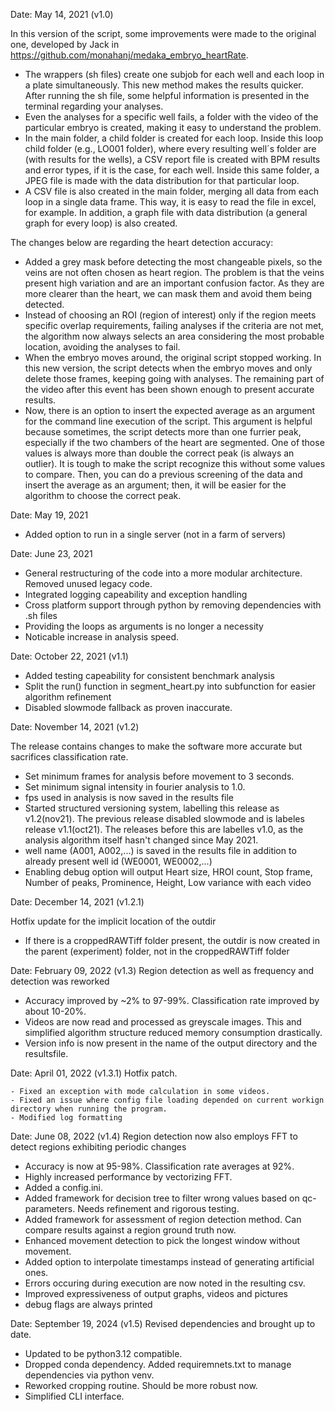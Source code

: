 Date: May 14, 2021 (v1.0)

In this version of the script, some improvements were made to the original one, developed by Jack in https://github.com/monahanj/medaka_embryo_heartRate. 

- The wrappers (sh files) create one subjob for each well and each loop in a plate simultaneously. This new method makes the results quicker.
After running the sh file, some helpful information is presented in the terminal regarding your analyses.
- Even the analyses for a specific well fails, a folder with the video of the particular embryo is created, making it easy to understand the problem.
- In the main folder, a child folder is created for each loop. Inside this loop child folder (e.g., LO001 folder), where every resulting well´s folder are (with results for the wells), a CSV report file is created with BPM results and error types, if it is the case, for each well. Inside this same folder, a JPEG file is made with the data distribution for that particular loop.
- A CSV file is also created in the main folder, merging all data from each loop in a single data frame. This way, it is easy to read the file in excel, for example. In addition, a graph file with data distribution (a general graph for every loop) is also created.

The changes below are regarding the heart detection accuracy:

- Added a grey mask before detecting the most changeable pixels, so the veins are not often chosen as heart region. The problem is that the veins present high variation and are an important confusion factor. As they are more clearer than the heart, we can mask them and avoid them being detected.
- Instead of choosing an ROI (region of interest) only if the region meets specific overlap requirements, failing analyses if the criteria are not met, the algorithm now always selects an area considering the most probable location, avoiding the analyses to fail.
- When the embryo moves around, the original script stopped working. In this new version, the script detects when the embryo moves and only delete those frames, keeping going with analyses. The remaining part of the video after this event has been shown enough to present accurate results.
- Now, there is an option to insert the expected average as an argument for the command line execution of the script. This argument is helpful because sometimes, the script detects more than one furrier peak, especially if the two chambers of the heart are segmented. One of those values is always more than double the correct peak (is always an outlier). It is tough to make the script recognize this without some values to compare. Then, you can do a previous screening of the data and insert the average as an argument; then, it will be easier for the algorithm to choose the correct peak.

Date: May 19, 2021

- Added option to run in a single server (not in a farm of servers)

Date: June 23, 2021

- General restructuring of the code into a more modular architecture. Removed unused legacy code.
- Integrated logging capeability and exception handling
- Cross platform support through python by removing dependencies with .sh files
- Providing the loops as arguments is no longer a necessity
- Noticable increase in analysis speed.

Date: October 22, 2021 (v1.1)

- Added testing capeability for consistent benchmark analysis
- Split the run() function in segment_heart.py into subfunction for easier algorithm refinement
- Disabled slowmode fallback as proven inaccurate.

Date: November 14, 2021 (v1.2)

The release contains changes to make the software more accurate but sacrifices classification rate.

- Set minimum frames for analysis before movement to 3 seconds.
- Set minimum signal intensity in fourier analysis to 1.0.
- fps used in analysis is now saved in the results file
- Started structured versioning system, labelling this release as v1.2(nov21). The previous release disabled slowmode and is labeles release v1.1(oct21). The releases before this are labelles v1.0, as the analysis algorithm itself hasn't changed since May 2021.
- well name (A001, A002,...) is saved in the results file in addition to already present well id (WE0001, WE0002,...)
- Enabling debug option will output Heart size, HROI count, Stop frame, Number of peaks, Prominence, Height, Low variance with each video


Date: December 14, 2021 (v1.2.1)

Hotfix update for the implicit location of the outdir

- If there is a croppedRAWTiff folder present, the outdir is now created in the parent (experiment) folder, not in the croppedRAWTiff folder

Date: February 09, 2022 (v1.3)
Region detection as well as frequency and detection was reworked

- Accuracy improved by ~2% to 97-99%. Classification rate improved by about 10-20%.
- Videos are now read and processed as greyscale images. This and simplified algorithm structure reduced memory consumption drastically.
- Version info is now present in the name of the output directory and the resultsfile.

Date: April 01, 2022 (v1.3.1)
Hotfix patch. 

    - Fixed an exception with mode calculation in some videos.
    - Fixed an issue where config file loading depended on current workign directory when running the program.
    - Modified log formatting
Date: June 08, 2022 (v1.4)
Region detection now also employs FFT to detect regions exhibiting periodic changes

- Accuracy is now at 95-98%. Classification rate averages at 92%.
- Highly increased performance by vectorizing FFT.
- Added a config.ini.
- Added framework for decision tree to filter wrong values based on qc-parameters. Needs refinement and rigorous testing.
- Added framework for assessment of region detection method. Can compare results against a region ground truth now.
- Enhanced movement detection to pick the longest window without movement.
- Added option to interpolate timestamps instead of generating artificial ones.
- Errors occuring during execution are now noted in the resulting csv.
- Improved expressiveness of output graphs, videos and pictures
- debug flags are always printed


Date: September 19, 2024 (v1.5)
Revised dependencies and brought up to date.

- Updated to be python3.12 compatible.
- Dropped conda dependency. Added requiremnets.txt to manage dependencies via python venv.
- Reworked cropping routine. Should be more robust now.
- Simplified CLI interface.